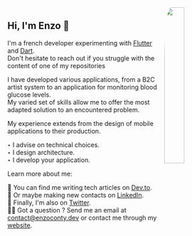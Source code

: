 <img align='right' src="static/enzo_animated.gif" style="border-radius: 10%;" width="30%">

## Hi, I'm Enzo 👋


I'm a french developer experimenting with [Flutter](https://flutter.dev/) and [Dart](https://dart.dev/).  
Don't hesitate to reach out if you struggle with the content of one of my repositories

I have developed various applications, from a B2C artist system to an application for monitoring blood glucose levels.  
My varied set of skills allow me to offer the most adapted solution to an encountered problem.

My experience extends from the design of mobile applications to their production.

‣ I advise on technical choices.  
‣ I design architecture.  
‣ I develop your application.  

Learn more about me:

📝 You can find me writing tech articles on [Dev.to](https://dev.to/blkkkbvsik).   
🤝 Or maybe making new contacts on [LinkedIn](https://www.linkedin.com/in/enzoconty/).   
📱 Finally, I'm also on [Twitter](https://twitter.com/EnzoConty).   
🧑‍💻 Got a question ? Send me an email at [contact@enzoconty.dev](mailto:contact@enzoconty.dev) or contact me through my [website](http://enzoconty.dev/).  

